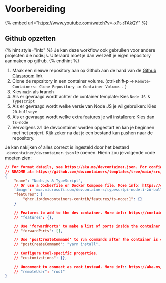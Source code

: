 # Voorbereiding

{% embed url="https://www.youtube.com/watch?v=-xPt-sTAkQY" %}

## Github opzetten

{% hint style="info" %}
Je kan deze workflow ook gebruiken voor andere projecten die node.js. Uiteraard moet je dan wel zelf je eigen repository aanmaken op github.
{% endhint %}

1. Maak een nieuwe repository aan op Github aan de hand van de [Github Classroom](https://classroom.github.com/a/z\_CYhW1S) link.&#x20;
2. Clone de repository in een container volume. (ctrl-shift-p -> `Remote-Containers: Clone Repository in Container Volume...`)&#x20;
3. Kies `main` als branch
4. Als er gevraagd wordt achter de container template: Kies `Node JS & Typescript`
5. Als er gevraagd wordt welke versie van Node JS je wil gebruiken: Kies `20-bullseye`
6. Als er gevraagd wordt welke extra features je wil installeren: Kies dan `ts-node`
7. Vervolgens zal de devcontainer worden opgestart en kan je beginnen met het project. Kijk zeker na dat je een bestand kan pushen naar de repository.

Je kan nakijken of alles correct is ingesteld door het bestand `.devcontainer/devcontainer.json` te openen. Hierin zou je volgende code moeten zien:

```json
// For format details, see https://aka.ms/devcontainer.json. For config options, see the
// README at: https://github.com/devcontainers/templates/tree/main/src/typescript-node
{
	"name": "Node.js & TypeScript",
	// Or use a Dockerfile or Docker Compose file. More info: https://containers.dev/guide/dockerfile
	"image": "mcr.microsoft.com/devcontainers/typescript-node:1-20-bullseye",
	"features": {
		"ghcr.io/devcontainers-contrib/features/ts-node:1": {}
	}

	// Features to add to the dev container. More info: https://containers.dev/features.
	// "features": {},

	// Use 'forwardPorts' to make a list of ports inside the container available locally.
	// "forwardPorts": [],

	// Use 'postCreateCommand' to run commands after the container is created.
	// "postCreateCommand": "yarn install",

	// Configure tool-specific properties.
	// "customizations": {},

	// Uncomment to connect as root instead. More info: https://aka.ms/dev-containers-non-root.
	// "remoteUser": "root"
}
```

